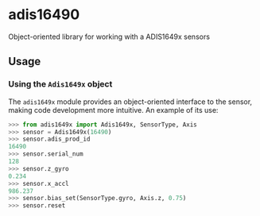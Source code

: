 adis16490
=====
Object-oriented library for working with a ADIS1649x sensors

Usage
-----


### Using the `Adis1649x` object

The `adis1649x` module provides an object-oriented interface to the sensor,
making code development more intuitive. An example of its use:

```python
>>> from adis1649x import Adis1649x, SensorType, Axis
>>> sensor = Adis1649x(16490) 
>>> sensor.adis_prod_id
16490
>>> sensor.serial_num
128
>>> sensor.z_gyro
0.234
>>> sensor.x_accl 
986.237
>>> sensor.bias_set(SensorType.gyro, Axis.z, 0.75)
>>> sensor.reset
```
